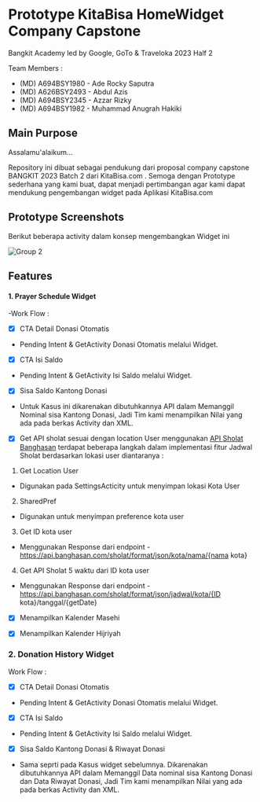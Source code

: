 # Prototype KitaBisa HomeWidget Company Capstone
Bangkit Academy led by Google, GoTo & Traveloka 2023 Half 2

Team Members :
* (MD) A694BSY1980 - Ade Rocky Saputra
* (MD) A626BSY2493 - Abdul Azis
* (MD) A694BSY2345 - Azzar Rizky
* (MD) A694BSY1982 - Muhammad Anugrah Hakiki

## Main Purpose
Assalamu'alaikum...

Repository ini dibuat sebagai pendukung dari proposal company capstone BANGKIT 2023 Batch 2 dari KitaBisa.com . Semoga dengan Prototype sederhana yang kami buat, dapat menjadi pertimbangan agar kami dapat mendukung pengembangan widget pada Aplikasi KitaBisa.com 

## Prototype Screenshots
Berikut beberapa activity dalam konsep mengembangkan Widget ini


![Group 2](https://github.com/anhaki/KitaBisa-Homewidget-Prototype/assets/90712252/496094f0-9ea7-4ab0-bd67-9ebe55e85f62)

## Features
#### 1. Prayer Schedule Widget
-Work Flow :
- [x] CTA Detail Donasi Otomatis
* Pending Intent & GetActivity Donasi Otomatis melalui Widget.

- [x] CTA Isi Saldo
* Pending Intent & GetActivity Isi Saldo melalui Widget.

- [x] Sisa Saldo Kantong Donasi
* Untuk Kasus ini dikarenakan dibutuhkannya API dalam Memanggil Nominal sisa Kantong Donasi, Jadi Tim kami menampilkan Nilai yang ada pada berkas Activity dan XML.

- [x] Get API sholat sesuai dengan location User menggunakan [API Sholat Banghasan](https://fathimah.docs.apiary.io/)
terdapat beberapa langkah dalam implementasi fitur Jadwal Sholat berdasarkan lokasi user diantaranya :
1. Get Location User 
* Digunakan pada SettingsActicity untuk menyimpan lokasi Kota User
2. SharedPref 
* Digunakan untuk menyimpan preference kota user
3. Get ID kota user 
* Menggunakan Response dari endpoint
-https://api.banghasan.com/sholat/format/json/kota/nama/{nama kota}
4. Get API Sholat 5 waktu dari ID kota user
* Menggunakan Response dari endpoint
-https://api.banghasan.com/sholat/format/json/jadwal/kota/{ID kota}/tanggal/{getDate}

- [x] Menampilkan Kalender Masehi

- [x] Menampilkan Kalender Hijriyah

### 2. Donation History Widget
Work Flow :
- [x] CTA Detail Donasi Otomatis
* Pending Intent & GetActivity Donasi Otomatis melalui Widget.

- [x] CTA Isi Saldo
* Pending Intent & GetActivity Isi Saldo melalui Widget.


- [x] Sisa Saldo Kantong Donasi & Riwayat Donasi
* Sama seprti pada Kasus widget sebelumnya. Dikarenakan dibutuhkannya API dalam Memanggil  Data nominal sisa Kantong Donasi dan Data Riwayat Donasi, Jadi Tim kami menampilkan Nilai yang ada pada berkas Activity dan XML.



